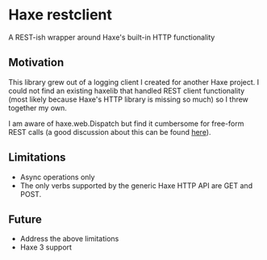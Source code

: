 # Haxe restclient
A REST-ish wrapper around Haxe's built-in HTTP functionality

## Motivation
This library grew out of a logging client I created for another Haxe project. I could not find an existing haxelib that handled REST client functionality (most likely because Haxe's HTTP library is missing so much) so I threw together my own.

I am aware of haxe.web.Dispatch but find it cumbersome for free-form REST calls (a good discussion about this can be found [here](https://groups.google.com/forum/#!topic/haxelang/eQtf--1_tpo)).

## Limitations
* Async operations only
* The only verbs supported by the generic Haxe HTTP API are GET and POST.

## Future
* Address the above limitations
* Haxe 3 support
